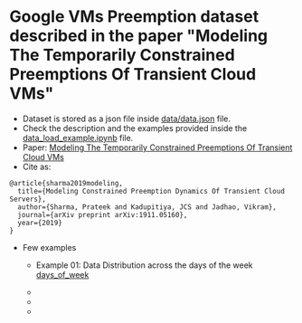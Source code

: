 # Google VMs Preemption dataset described in the paper "Modeling The Temporarily Constrained Preemptions Of Transient Cloud VMs"

* Dataset is stored as a json file inside [data/data.json](https://github.com/kadupitiya/goog-preemption-data/blob/master/data/data.json) file.
* Check the description and the examples provided inside the [data_load_example.ipynb](https://github.com/kadupitiya/goog-preemption-data/blob/master/data_load_example.ipynb) file.
* Paper: [Modeling The Temporarily Constrained Preemptions Of Transient Cloud VMs](https://arxiv.org/abs/1911.05160)
* Cite as:
```
@article{sharma2019modeling,
  title={Modeling Constrained Preemption Dynamics Of Transient Cloud Servers},
  author={Sharma, Prateek and Kadupitiya, JCS and Jadhao, Vikram},
  journal={arXiv preprint arXiv:1911.05160},
  year={2019}
}
```
* Few examples
  * Example 01: Data Distribution across the days of the week [days_of_week](https://github.com/kadupitiya/goog-preemption-data/blob/master/images/days_of_week.png)
  
  *
  *
  *

